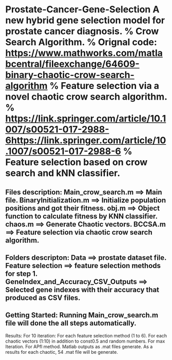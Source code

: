 Prostate-Cancer-Gene-Selection
A new hybrid gene selection model for prostate cancer diagnosis.
% Crow Search Algorithm. 
% Orignal code: https://www.mathworks.com/matlabcentral/fileexchange/64609-binary-chaotic-crow-search-algorithm
% Feature selection via a novel chaotic crow search algorithm.
% https://link.springer.com/article/10.1007/s00521-017-2988-6https://link.springer.com/article/10.1007/s00521-017-2988-6
% Feature selection based on crow search and kNN classifier.
==========================================================================================================================
Files description:
Main_crow_search.m ==> Main file.
BinaryInitialization.m ==> Initialize population positions and got their fitness.
obj.m ==> Object function to calculate fitness by KNN classifier.
chaos.m ==> Generate Chaotic vectors.
BCCSA.m ==> Feature selection via chaotic crow search algorithm.
------------------------------------------------------------------------------------
Folders descripton:
Data ==> prostate dataset file.
Feature selection ==> feature selection methods for step 1.
GeneIndex_and_Accuracy_CSV_Outputs ==> Selected gene indexes with their accuracy that produced as CSV files.
--------------------------------------------------------------------------------------------------------------
Getting Started:
Running Main_crow_search.m file will done the all steps automatically.
-------------------------------------------------------------------------
Results:
For 10 iteration:
    For each feature selection method (1 to 6).
    For each chaotic vectors (1:10) in addition to const0.5 and random numbers.
    For max Iteration.
    For APfl method.
    Matlab outputs as .mat files generate.
As a results for each chaotic, 54 .mat file will be generate.

    
